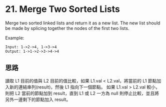 # 21. Merge Two Sorted Lists

Merge two sorted linked lists and return it as a new list. The new list should be made by splicing together the nodes of the first two lists.

Example:

```
Input: 1->2->4, 1->3->4
Output: 1->1->2->3->4->4
```

## 思路

讀取 L1 目前的值與 L2 目前的值比較，如果 L1.val < L2.val，將當前的 L1 節點加入新的連結串列(result)，然後 L1 指向下一個節點。 如果 L1.val > L2.val 較小，則把 L2 當前的節點加到 result，直到 L1 或 L2 一方為 null 則停止比較，並且將另外一邊剩下的節點加入 result。
